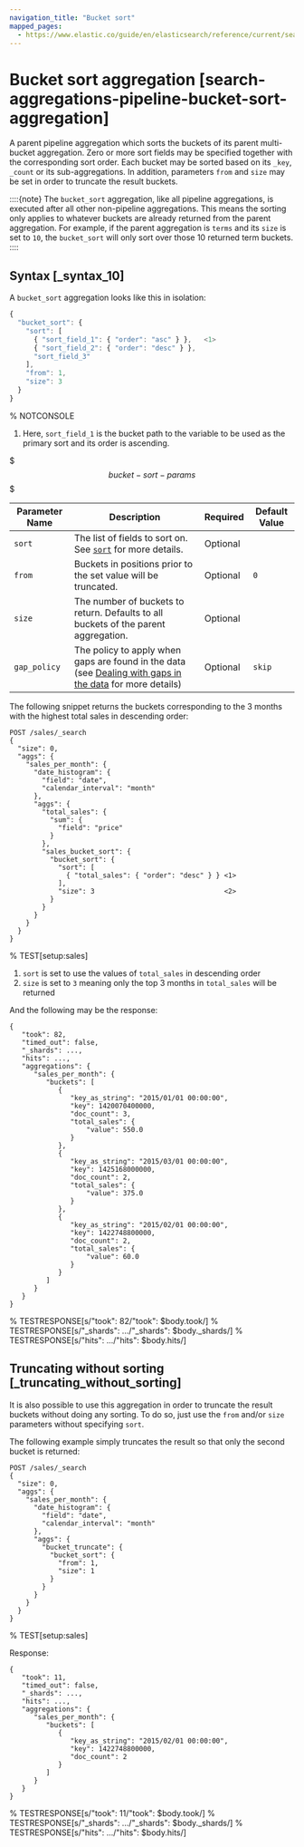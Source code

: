 ```yaml
---
navigation_title: "Bucket sort"
mapped_pages:
  - https://www.elastic.co/guide/en/elasticsearch/reference/current/search-aggregations-pipeline-bucket-sort-aggregation.html
---
```


# Bucket sort aggregation [search-aggregations-pipeline-bucket-sort-aggregation]


A parent pipeline aggregation which sorts the buckets of its parent multi-bucket aggregation. Zero or more sort fields may be specified together with the corresponding sort order. Each bucket may be sorted based on its `_key`, `_count` or its sub-aggregations. In addition, parameters `from` and `size` may be set in order to truncate the result buckets.

::::{note}
The `bucket_sort` aggregation, like all pipeline aggregations, is executed after all other non-pipeline aggregations. This means the sorting only applies to whatever buckets are already returned from the parent aggregation. For example, if the parent aggregation is `terms` and its `size` is set to `10`, the `bucket_sort` will only sort over those 10 returned term buckets.
::::


## Syntax [_syntax_10]

A `bucket_sort` aggregation looks like this in isolation:

```js
{
  "bucket_sort": {
    "sort": [
      { "sort_field_1": { "order": "asc" } },   <1>
      { "sort_field_2": { "order": "desc" } },
      "sort_field_3"
    ],
    "from": 1,
    "size": 3
  }
}
```
%  NOTCONSOLE

1. Here, `sort_field_1` is the bucket path to the variable to be used as the primary sort and its order is ascending.


$$$bucket-sort-params$$$

| Parameter Name | Description | Required | Default Value |
| --- | --- | --- | --- |
| `sort` | The list of fields to sort on. See [`sort`](/reference/elasticsearch/rest-apis/sort-search-results.md) for more details. | Optional |  |
| `from` | Buckets in positions prior to the set value will be truncated. | Optional | `0` |
| `size` | The number of buckets to return. Defaults to all buckets of the parent aggregation. | Optional |  |
| `gap_policy` | The policy to apply when gaps are found in the data (see [Dealing with gaps in the data](/reference/data-analysis/aggregations/pipeline.md#gap-policy) for more details) | Optional | `skip` |

The following snippet returns the buckets corresponding to the 3 months with the highest total sales in descending order:

```console
POST /sales/_search
{
  "size": 0,
  "aggs": {
    "sales_per_month": {
      "date_histogram": {
        "field": "date",
        "calendar_interval": "month"
      },
      "aggs": {
        "total_sales": {
          "sum": {
            "field": "price"
          }
        },
        "sales_bucket_sort": {
          "bucket_sort": {
            "sort": [
              { "total_sales": { "order": "desc" } } <1>
            ],
            "size": 3                                <2>
          }
        }
      }
    }
  }
}
```
%  TEST[setup:sales]

1. `sort` is set to use the values of `total_sales` in descending order
2. `size` is set to `3` meaning only the top 3 months in `total_sales` will be returned


And the following may be the response:

```console-result
{
   "took": 82,
   "timed_out": false,
   "_shards": ...,
   "hits": ...,
   "aggregations": {
      "sales_per_month": {
         "buckets": [
            {
               "key_as_string": "2015/01/01 00:00:00",
               "key": 1420070400000,
               "doc_count": 3,
               "total_sales": {
                   "value": 550.0
               }
            },
            {
               "key_as_string": "2015/03/01 00:00:00",
               "key": 1425168000000,
               "doc_count": 2,
               "total_sales": {
                   "value": 375.0
               }
            },
            {
               "key_as_string": "2015/02/01 00:00:00",
               "key": 1422748800000,
               "doc_count": 2,
               "total_sales": {
                   "value": 60.0
               }
            }
         ]
      }
   }
}
```
%  TESTRESPONSE[s/"took": 82/"took": $body.took/]
%  TESTRESPONSE[s/"_shards": .../"_shards": $body._shards/]
%  TESTRESPONSE[s/"hits": .../"hits": $body.hits/]


## Truncating without sorting [_truncating_without_sorting]

It is also possible to use this aggregation in order to truncate the result buckets without doing any sorting. To do so, just use the `from` and/or `size` parameters without specifying `sort`.

The following example simply truncates the result so that only the second bucket is returned:

```console
POST /sales/_search
{
  "size": 0,
  "aggs": {
    "sales_per_month": {
      "date_histogram": {
        "field": "date",
        "calendar_interval": "month"
      },
      "aggs": {
        "bucket_truncate": {
          "bucket_sort": {
            "from": 1,
            "size": 1
          }
        }
      }
    }
  }
}
```
%  TEST[setup:sales]

Response:

```console-result
{
   "took": 11,
   "timed_out": false,
   "_shards": ...,
   "hits": ...,
   "aggregations": {
      "sales_per_month": {
         "buckets": [
            {
               "key_as_string": "2015/02/01 00:00:00",
               "key": 1422748800000,
               "doc_count": 2
            }
         ]
      }
   }
}
```
%  TESTRESPONSE[s/"took": 11/"took": $body.took/]
%  TESTRESPONSE[s/"_shards": .../"_shards": $body._shards/]
%  TESTRESPONSE[s/"hits": .../"hits": $body.hits/]


